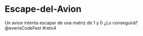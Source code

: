 # Escape-del-Avion
Un avion intenta escapar de una matriz de 1 y 0 ¿Lo conseguirá?
@everisCodeFest #reto4
